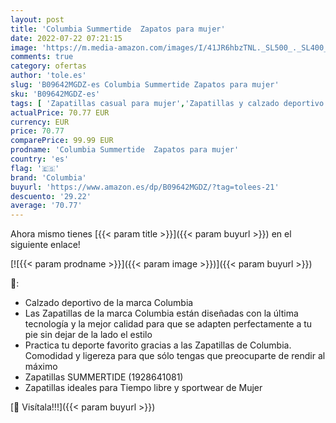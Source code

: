 ```yaml
---
layout: post
title: 'Columbia Summertide  Zapatos para mujer'
date: 2022-07-22 07:21:15
image: 'https://m.media-amazon.com/images/I/41JR6hbzTNL._SL500_._SL400_.jpg'
comments: true
category: ofertas
author: 'tole.es'
slug: 'B09642MGDZ-es Columbia Summertide Zapatos para mujer'
sku: 'B09642MGDZ-es'
tags: [ 'Zapatillas casual para mujer','Zapatillas y calzado deportivo para mujer','Zapatos','Zapatos para mujer','Zapatos y complementos','columbia','zapatos','🇪🇸', ]
actualPrice: 70.77 EUR
currency: EUR
price: 70.77
comparePrice: 99.99 EUR
prodname: 'Columbia Summertide  Zapatos para mujer'
country: 'es'
flag: '🇪🇸'
brand: 'Columbia'
buyurl: 'https://www.amazon.es/dp/B09642MGDZ/?tag=tolees-21'
descuento: '29.22'
average: '70.77'
---
```


Ahora mismo tienes [{{< param title >}}]({{< param buyurl >}}) en el siguiente enlace!

[![{{< param prodname >}}]({{< param image >}})]({{< param buyurl >}})

🔎:

- Calzado deportivo de la marca Columbia
- Las Zapatillas de la marca Columbia están diseñadas con la última tecnología y la mejor calidad para que se adapten perfectamente a tu pie sin dejar de la lado el estilo
- Practica tu deporte favorito gracias a las Zapatillas de Columbia. Comodidad y ligereza para que sólo tengas que preocuparte de rendir al máximo
- Zapatillas SUMMERTIDE (1928641081)
- Zapatillas ideales para Tiempo libre y sportwear de Mujer

[🛒 Visítala!!!]({{< param buyurl >}})
